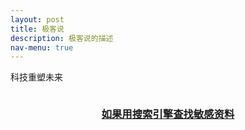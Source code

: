 ```yaml
---
layout: post
title: 极客说
description: 极客说的描述
nav-menu: true
---
```


科技重塑未来

<!-- Main -->
<div id="main">
    <!-- One -->
    <section id="one" class="tiles">
        <article>
            <span class="image">
                <img src="data:image/gif;base64,R0lGODlhAQABAIAAAAUEBAAAACwAAAAAAQABAAACAkQBADs=ipfs/QmQwRhLUD91zUsFdT77EffyErejtFggKjUX16metAsnYMS" alt="" />
            </span>
            <header class="major">
                <h3>
                    <a href="/fqz1.html#ID12" class="link">如果用搜索引擎查找敏感资料</a>
                </h3>
                <p></p>
            </header>
        </article>
    </section>
</div>